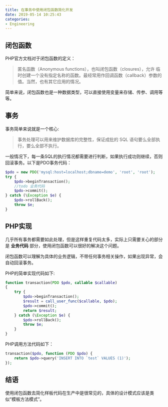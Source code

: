 ```yaml
---
title: 在事务中使用闭包函数简化开发
date: 2019-05-14 10:25:43
categories:
- Engineering
---
```


## 闭包函数

PHP官方文档对于闭包函数的定义：
> 匿名函数（Anonymous functions），也叫闭包函数（closures），允许 临时创建一个没有指定名称的函数。最经常用作回调函数（callback）参数的值。当然，也有其它应用的情况。

简单来说，闭包函数也是一种数据类型，可以直接使用变量来存储、传参、调用等等。

## 事务

事务简单来说就是一个核心:
> 事务处理可以用来维护数据库的完整性，保证成批的 SQL 语句要么全部执行，要么全部不执行。

一般情况下，每一条SQL的执行情况都需要进行判断，如果执行成功则继续，否则回滚事务。以下是PDO事务代码：

```php
$pdo = new PDO('mysql:host=localhost;dbname=demo', 'root', 'root');
try {
    $pdo->beginTransaction();
    //todo 业务代码
    $pdo->commit();
} catch (\Exception $e) {
    $pdo->rollBack();
    throw $e;
}
```
## PHP实现

几乎所有事务都需要如此处理，但是这样重复代码太多，实际上只需要关心的部分是 **业务代码** 部分，使用闭包函数可以很好的解决这个问题。

闭包函数可以理解为具体的业务逻辑，不带任何事务相关操作，如果出现异常，会自动回滚事务。

PHP的简单实现代码如下:

```php
function transaction(PDO $pdo, callable $callable)
{
    try {
        $pdo->beginTransaction();
        $result = call_user_func($callable, $pdo);
        $pdo->commit();
        return $result;
    } catch (\Exception $e) {
        $pdo->rollBack();
        throw $e;
    }
}
```

PHP调用方法代码如下：

```php
transaction($pdo, function (PDO $pdo) {
    return $pdo->query('INSERT INTO `test` VALUES (1)');
});
```

## 结语

使用闭包函数去简化样板代码在生产中是很常见的，具体的设计模式应该是类似“模板方法模式”。